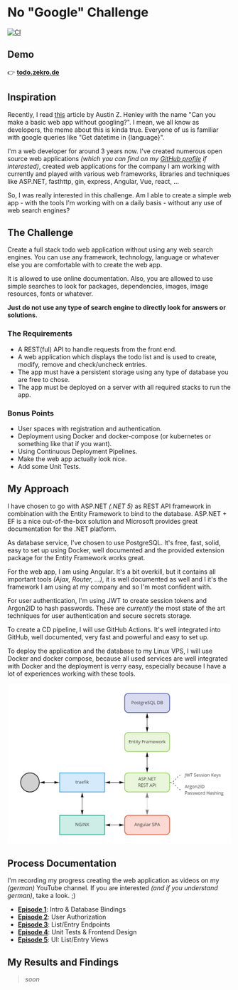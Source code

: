 # No "Google" Challenge

[![CI](https://github.com/zekroTJA/no-google-challenge/workflows/CI/badge.svg)](https://github.com/zekroTJA/no-google-challenge/runs/1838871697)

## Demo

👉 [**todo.zekro.de**](https://todo.zekro.de/)

## Inspiration

Recently, I read [this](https://web.eecs.utk.edu/~azh/blog/webappwithoutgoogling.html?s=09) article by Austin Z. Henley with the name "Can you make a basic web app without googling?". I mean, we all know as developers, the meme about this is kinda true. Everyone of us is familiar with google queries like "Get datetime in {language}".

I'm a web developer for around 3 years now. I've created numerous open source web applications *(which you can find on my [GitHub profile](https://github.com/zekrotja) if interested)*, created web applications for the company I am working with currently and played with various web frameworks, libraries and techniques like ASP.NET, fasthttp, gin, express, Angular, Vue, react, ...

So, I was really interested in this challenge. Am I able to create a simple web app - with the tools I'm working with on a daily basis - without any use of web search engines?

## The Challenge

Create a full stack todo web application without using any web search engines. You can use any framework, technology, language or whatever else you are comfortable with to create the web app.

It is allowed to use online documentation. Also, you are allowed to use simple searches to look for packages, dependencies, images, image resources, fonts or whatever.

**Just do not use any type of search engine to directly look for answers or solutions.**

### The Requirements

- A REST(ful) API to handle requests from the front end.
- A web application which displays the todo list and is used to create, modify, remove and check/uncheck entries.
- The app must have a persistent storage using any type of database you are free to chose.
- The app must be deployed on a server with all required stacks to run the app.

### Bonus Points

- User spaces with registration and authentication.
- Deployment using Docker and docker-compose (or kubernetes or something like that if you want).
- Using Continuous Deployment Pipelines.
- Make the web app actually look nice.
- Add some Unit Tests.

## My Approach

I have chosen to go with ASP.NET *(.NET 5)* as REST API framework in combination with the Entity Framework to bind to the database. ASP.NET + EF is a nice out-of-the-box solution and Microsoft provides great documentation for the .NET platform.

As database service, I've chosen to use PostgreSQL. It's free, fast, solid, easy to set up using Docker, well documented and the provided extension package for the Entity Framework works great.

For the web app, I am using Angular. It's a bit overkill, but it contains all important tools *(Ajax, Router, ...)*, it is well documented as well and I it's the framework I am using at my company and so I'm most confident with.

For user authentication, I'm using JWT to create session tokens and Argon2ID to hash passwords. These are *currently* the most state of the art techniques for user authentication and secure secrets storage.

To create a CD pipeline, I will use GitHub Actions. It's well integrated into GitHub, well documented, very fast and powerful and easy to set up.

To deploy the application and the database to my Linux VPS, I will use Docker and docker compose, because all used services are well integrated with Docker and the deployment is verry easy, especially because I have a lot of experiences working with these tools.

![](.github/assets/structure.jpg)

## Process Documentation

I'm recording my progress creating the web application as videos on my *(german)* YouTube channel. If you are interested *(and if you understand german)*, take a look. ;)

- [**Episode 1**](https://youtu.be/aw4YWKslhUs): Intro & Database Bindings
- [**Episode 2**](https://youtu.be/tlqYuGF6fZ0): User Authorization
- [**Episode 3**](https://youtu.be/ZpFVGeIgHCc): List/Entry Endpoints
- [**Episode 4**](https://youtu.be/v1fMdgqg5q0): Unit Tests & Frontend Design
- [**Episode 5**](https://youtu.be/gzP6jXfWmcU): UI: List/Entry Views

## My Results and Findings

> *soon*

